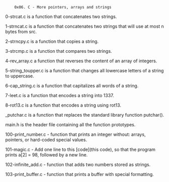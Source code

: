         0x06. C - More pointers, arrays and strings

0-strcat.c is a function that concatenates two strings.

1-strncat.c is a function that concatenates two strings that will use at most n bytes from src.

2-strncpy.c is a function that copies a string.

3-strcmp.c is a function that compares two strings.

4-rev_array.c a function that reverses the content of an array of integers.

5-string_toupper.c is a function that changes all lowercase letters of a string to uppercase.

6-cap_string.c is a function that capitalizes all words of a string.

7-leet.c is a function that encodes a string into 1337.

8-rot13.c is a function that encodes a string using rot13.

_putchar.c is a function that replaces the standard library function putchar().

main.h is the header file containing all the function prototypes.

100-print_number.c - function that prints an integer without: arrays, pointers, or hard-coded special values.

101-magic.c - Add one line to this [code](this code), so that the program prints a[2] = 98, followed by a new line.

102-infinite_add.c - function that adds two numbers stored as strings.

103-print_buffer.c - function that prints a buffer with special formatting.

